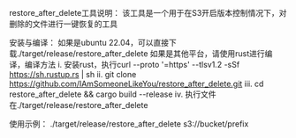 restore_after_delete工具说明：
    该工具是一个用于在S3开启版本控制情况下，对删除的文件进行一键恢复的工具

安装与编译：
    如果是ubuntu 22.04，可以直接下载./target/release/restore_after_delete
    如果是其他平台，请使用rust进行编译，编译方法 
        i. 安装rust，执行curl --proto '=https' --tlsv1.2 -sSf https://sh.rustup.rs | sh 
        ii. git clone https://github.com/IAmSomeoneLikeYou/restore_after_delete.git 
        iii. cd restore_after_delete && cargo build --release 
        iv. 执行文件在./target/release/restore_after_delete

使用示例： 
    ./target/release/restore_after_delete s3://bucket/prefix